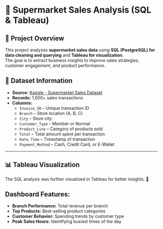 # 🛒 Supermarket Sales Analysis (SQL & Tableau)

## 📌 Project Overview  
This project analyzes **supermarket sales data** using **SQL (PostgreSQL) for data cleaning and querying** and **Tableau for visualization**.  
The goal is to extract business insights to improve sales strategies, customer engagement, and product performance.

## 📂 Dataset Information  
- **Source:** [Kaggle - Supermarket Sales Dataset](https://www.kaggle.com/datasets/aungpyaeap/supermarket-sales)  
- **Records:** 1,000+ sales transactions  
- **Columns:**  
  - `Invoice_ID` – Unique transaction ID  
  - `Branch` – Store location (A, B, C)  
  - `City` – Store city  
  - `Customer_Type` – Member or Normal  
  - `Product_Line` – Category of products sold  
  - `Total` – Total amount spent per transaction  
  - `Date`, `Time` – Timestamp of transaction  
  - `Payment_Method` – Cash, Credit Card, or E-Wallet  

---


## 📊 Tableau Visualization
The SQL analysis was further visualized in Tableau for better insights.
🔗 [
](https://public.tableau.com/app/profile/jordan.williams5300/viz/SupermarketSalesInsights_17400809476700/SupermarketSalesInsights)
## Dashboard Features:
- **Branch Performance:** Total revenue per branch
- **Top Products:** Best-selling product categories
- **Customer Behavior:** Spending trends by customer type
- **Peak Sales Hours:** Identifying busiest times of the day
